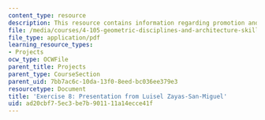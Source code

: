 ```yaml
---
content_type: resource
description: This resource contains information regarding promotion and publication.
file: /media/courses/4-105-geometric-disciplines-and-architecture-skills-reciprocal-methodologies-fall-2012/ad20cbf75ec3be7b901111a14ecce41f_MIT4_105F12_Pres_Ex8_LZ.pdf
file_type: application/pdf
learning_resource_types:
- Projects
ocw_type: OCWFile
parent_title: Projects
parent_type: CourseSection
parent_uid: 7bb7ac6c-10da-13f0-8eed-bc036ee379e3
resourcetype: Document
title: 'Exercise 8: Presentation from Luisel Zayas-San-Miguel'
uid: ad20cbf7-5ec3-be7b-9011-11a14ecce41f
---
```

